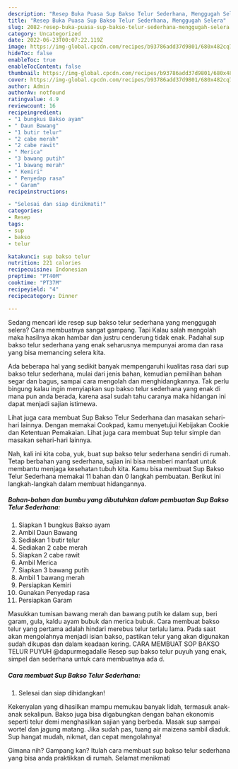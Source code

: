 ```yaml
---
description: "Resep Buka Puasa Sup Bakso Telur Sederhana, Menggugah Selera"
title: "Resep Buka Puasa Sup Bakso Telur Sederhana, Menggugah Selera"
slug: 2082-resep-buka-puasa-sup-bakso-telur-sederhana-menggugah-selera
category: Uncategorized
date: 2022-06-23T00:07:22.119Z
image: https://img-global.cpcdn.com/recipes/b93786add37d9801/680x482cq70/sup-bakso-telur-sederhana-foto-resep-utama.jpg
hideToc: false
enableToc: true
enableTocContent: false
thumbnail: https://img-global.cpcdn.com/recipes/b93786add37d9801/680x482cq70/sup-bakso-telur-sederhana-foto-resep-utama.jpg
cover: https://img-global.cpcdn.com/recipes/b93786add37d9801/680x482cq70/sup-bakso-telur-sederhana-foto-resep-utama.jpg
author: Admin
authorAv: notfound
ratingvalue: 4.9
reviewcount: 16
recipeingredient:
- "1 bungkus Bakso ayam"
- " Daun Bawang"
- "1 butir telur"
- "2 cabe merah"
- "2 cabe rawit"
- " Merica"
- "3 bawang putih"
- "1 bawang merah"
- " Kemiri"
- " Penyedap rasa"
- " Garam"
recipeinstructions:

- "Selesai dan siap dinikmati!"
categories:
- Resep
tags:
- sup
- bakso
- telur

katakunci: sup bakso telur 
nutrition: 221 calories
recipecuisine: Indonesian
preptime: "PT40M"
cooktime: "PT37M"
recipeyield: "4"
recipecategory: Dinner

---
```



Sedang mencari ide resep sup bakso telur sederhana yang menggugah selera? Cara membuatnya sangat gampang. Tapi Kalau salah mengolah maka hasilnya akan hambar dan justru cenderung tidak enak. Padahal sup bakso telur sederhana yang enak seharusnya mempunyai aroma dan rasa yang bisa memancing selera kita.


Ada beberapa hal yang sedikit banyak mempengaruhi kualitas rasa dari sup bakso telur sederhana, mulai dari jenis bahan, kemudian pemilihan bahan segar dan bagus, sampai cara mengolah dan menghidangkannya. Tak perlu bingung kalau ingin menyiapkan sup bakso telur sederhana yang enak di mana pun anda berada, karena asal sudah tahu caranya maka hidangan ini dapat menjadi sajian istimewa.

Lihat juga cara membuat Sup Bakso Telur Sederhana dan masakan sehari-hari lainnya. Dengan memakai Cookpad, kamu menyetujui Kebijakan Cookie dan Ketentuan Pemakaian. Lihat juga cara membuat Sup telur simple dan masakan sehari-hari lainnya.


Nah, kali ini kita coba, yuk, buat sup bakso telur sederhana sendiri di rumah. Tetap berbahan yang sederhana, sajian ini bisa memberi manfaat untuk membantu menjaga kesehatan tubuh kita. Kamu bisa membuat Sup Bakso Telur Sederhana memakai 11 bahan dan 0 langkah pembuatan. Berikut ini langkah-langkah dalam membuat hidangannya.

<!--inarticleads1-->

##### Bahan-bahan dan bumbu yang dibutuhkan dalam pembuatan Sup Bakso Telur Sederhana:

1. Siapkan 1 bungkus Bakso ayam
1. Ambil  Daun Bawang
1. Sediakan 1 butir telur
1. Sediakan 2 cabe merah
1. Siapkan 2 cabe rawit
1. Ambil  Merica
1. Siapkan 3 bawang putih
1. Ambil 1 bawang merah
1. Persiapkan  Kemiri
1. Gunakan  Penyedap rasa
1. Persiapkan  Garam


Masukkan tumisan bawang merah dan bawang putih ke dalam sup, beri garam, gula, kaldu ayam bubuk dan merica bubuk. Cara membuat bakso telur yang pertama adalah hindari merebus telur terlalu lama. Pada saat akan mengolahnya menjadi isian bakso, pastikan telur yang akan digunakan sudah dikupas dan dalam keadaan kering. CARA MEMBUAT SOP BAKSO TELUR PUYUH @dapurmegadalle Resep sup bakso telur puyuh yang enak, simpel dan sederhana untuk cara membuatnya ada d. 

<!--inarticleads2-->

##### Cara membuat Sup Bakso Telur Sederhana:


1. Selesai dan siap dihidangkan!

Kekenyalan yang dihasilkan mampu memukau banyak lidah, termasuk anak-anak sekalipun. Bakso juga bisa digabungkan dengan bahan ekonomis seperti telur demi menghasilkan sajian yang berbeda. Masak sup sampai wortel dan jagung matang. Jika sudah pas, tuang air maizena sambil diaduk. Sup hangat mudah, nikmat, dan cepat mengolahnya! 

Gimana nih? Gampang kan? Itulah cara membuat sup bakso telur sederhana yang bisa anda praktikkan di rumah. Selamat menikmati
